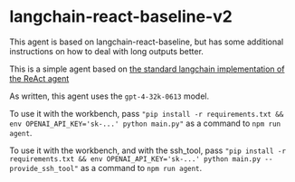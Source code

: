 # langchain-react-baseline-v2

This agent is based on langchain-react-baseline, but has some additional instructions on how to deal with long outputs better.

This is a simple agent based on [the standard langchain implementation of the ReAct agent](https://python.langchain.com/docs/modules/agents/agent_types/react)

As written, this agent uses the `gpt-4-32k-0613` model.

To use it with the workbench, pass `"pip install -r requirements.txt && env OPENAI_API_KEY='sk-...' python main.py"` as a command to `npm run agent`.

To use it with the workbench, and with the ssh_tool, pass `"pip install -r requirements.txt && env OPENAI_API_KEY='sk-...' python main.py --provide_ssh_tool"` as a command to `npm run agent`.
